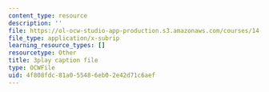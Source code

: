 ```yaml
---
content_type: resource
description: ''
file: https://ol-ocw-studio-app-production.s3.amazonaws.com/courses/14-01-principles-of-microeconomics-fall-2018/4f808fdc81a055486eb02e42d71c6aef_1UtJGRojmIg.srt
file_type: application/x-subrip
learning_resource_types: []
resourcetype: Other
title: 3play caption file
type: OCWFile
uid: 4f808fdc-81a0-5548-6eb0-2e42d71c6aef
---
```

